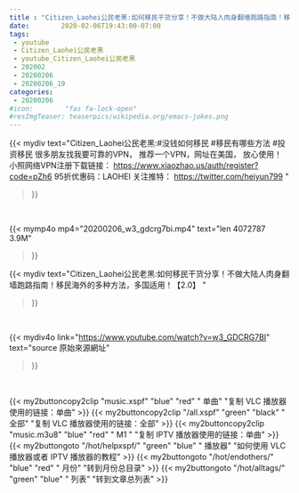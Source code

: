 ```yaml
---
title : "Citizen_Laohei公民老黑:如何移民干货分享！不做大陆人肉身翻墙跑路指南！移民海外的多种方法，多国适用！【2.0】 "
date:        2020-02-06T19:43:00-07:00
tags:
 - youtube
 - Citizen_Laohei公民老黑
 - youtube_Citizen_Laohei公民老黑
 - 202002
 - 20200206
 - 20200206_19
categories:
 - 20200206
#icon:        "fas fa-lock-open"
#resImgTeaser: teaserpics/wikipedia.org/emacs-jokes.png
---
```


{{< mydiv text="Citizen_Laohei公民老黑:#没钱如何移民 #移民有哪些方法 #投资移民  很多朋友找我要可靠的VPN， 推荐一个VPN，网址在美国， 放心使用！ 小照网络VPN注册下载链接： https://www.xiaozhao.us/auth/register?code=pZh6 95折优惠码：LAOHEI  关注推特： https://twitter.com/heiyun799 "
>}}
<br>


{{< mymp4o mp4="20200206_w3_gdcrg7bi.mp4"
text="len 4072787    3.9M"
>}}


{{< mydiv text="Citizen_Laohei公民老黑:如何移民干货分享！不做大陆人肉身翻墙跑路指南！移民海外的多种方法，多国适用！【2.0】 "
>}}
<br>

{{< mydiv4o link="https://www.youtube.com/watch?v=w3_GDCRG7BI"
text="source 原始來源網址"
>}}


<br>





{{< my2buttoncopy2clip "music.xspf"        "blue"   "red"    " 单曲"  "复制 VLC 播放器使用的链接：单曲" >}} {{< my2buttoncopy2clip "/all.xspf"         "green"  "black"  " 全部"  "复制 VLC 播放器使用的链接：全部" >}} {{< my2buttoncopy2clip "music.m3u8"        "blue"   "red"    " M1 "    "复制 IPTV 播放器使用的链接：单曲" >}} {{< my2buttongoto      "/hot/helpxspf/"    "green"  "blue"   " 播放器" "如何使用 VLC 播放器或者 IPTV 播放器的教程" >}} {{< my2buttongoto      "/hot/endothers/"   "blue"   "red"    " 月份"   "转到月份总目录" >}} {{< my2buttongoto      "/hot/alltags/"     "green"  "blue"   " 列表"   "转到文章总列表" >}} 
